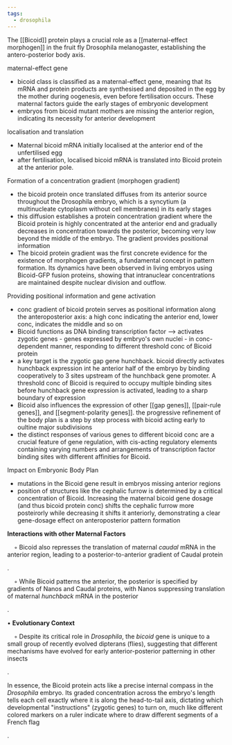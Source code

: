 ```yaml
---
tags:
  - drosophila
---
```

The [[Bicoid]] protein plays a crucial role as a [[maternal-effect morphogen]] in the fruit fly Drosophila melanogaster, establishing the antero-posterior body axis.

maternal-effect gene
- bicoid class is classified as a maternal-effect gene, meaning that its mRNA and protein products are synthesised and deposited in the egg by the mother during oogenesis, even before fertilisation occurs. These maternal factors guide the early stages of embryonic development
- embryos from bicoid mutant mothers are missing the anterior region, indicating its necessity for anterior development

localisation and translation
- Maternal bicoid mRNA initially localised at the anterior end of the unfertilised egg
- after fertilisation, localised bicoid mRNA is translated into Bicoid protein at the anterior pole.

Formation of a concentration gradient (morphogen gradient)
- the bicoid protein once translated diffuses from its anterior source throughout the Drosophila embryo, which is a syncytium (a multinucleate cytoplasm without cell membranes) in its early stages
- this diffusion establishes a protein concentration gradient where the Bicoid protein is highly concentrated at the anterior end and gradually decreases in concentration towards the posterior, becoming very low beyond the middle of the embryo. The gradient provides positional information
- The bicoid protein gradient was the first concrete evidence for the existence of morphogen gradients, a fundamental concept in pattern formation. Its dynamics have been observed in living embryos using Bicoid-GFP fusion proteins, showing that intranuclear concentrations are maintained despite nuclear division and outflow.

Providing positional information and gene activation
- conc gradient of bicoid protein serves as positional information along the anteroposterior axis: a high conc indicating the anterior end, lower conc, indicates the middle and so on
- Bicoid functions as DNA binding transcription factor --> activates zygotic genes - genes expressed by embryo's own nuclei - in conc-dependent manner, responding to different threshold conc of Bicoid protein
- a key target is the zygotic gap gene hunchback. bicoid directly activates hunchback expression int he anterior half of the embryo by binding cooperatively to 3 sites upstream of the hunchback gene promoter. A threshold conc of Bicoid is required to occupy multiple binding sites before hunchback gene expression is activated, leading to a sharp boundary of expression
- Bicoid also influences the expression of other [[gap genes]], [[pair-rule genes]], and [[segment-polarity genes]]. the progressive refinement of the body plan is a step by step process with bicoid acting early to oultine major subdivisions
- the distinct responses of various genes to different bicoid conc are a crucial feature of gene regulation, with cis-acting regulatory elements containing varying numbers and arrangements of transcription factor binding sites with different affinities for Bicoid.


Impact on Embryonic Body Plan
- mutations in the Bicoid gene result in embryos missing anterior regions
- position of structures like the cephalic furrow is determined by a critical concentration of Bicoid. Increasing the maternal bicoid gene dosage (and thus bicoid protein conc) shifts the cephalic furrow more posteirorly while decreasing it shifts it anteriorly, demonstrating a clear gene-dosage effect on anteroposterior pattern formation



**Interactions with other Maternal Factors**

    ◦ Bicoid also represses the translation of maternal _caudal_ mRNA in the anterior region, leading to a posterior-to-anterior gradient of Caudal protein

.

    ◦ While Bicoid patterns the anterior, the posterior is specified by gradients of Nanos and Caudal proteins, with Nanos suppressing translation of maternal _hunchback_ mRNA in the posterior

.

• **Evolutionary Context**

    ◦ Despite its critical role in _Drosophila_, the _bicoid_ gene is unique to a small group of recently evolved dipterans (flies), suggesting that different mechanisms have evolved for early anterior-posterior patterning in other insects

.

In essence, the Bicoid protein acts like a precise internal compass in the _Drosophila_ embryo. Its graded concentration across the embryo's length tells each cell exactly where it is along the head-to-tail axis, dictating which developmental "instructions" (zygotic genes) to turn on, much like different colored markers on a ruler indicate where to draw different segments of a French flag

.